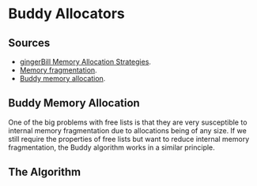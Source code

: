 # Buddy Allocators

## Sources

- [gingerBill Memory Allocation Strategies](https://www.gingerbill.org/article/2021/12/02/memory-allocation-strategies-006/).
- [Memory fragmentation](https://en.wikipedia.org/wiki/Fragmentation_(computing)).
- [Buddy memory allocation](https://en.wikipedia.org/wiki/Buddy_memory_allocation).

## Buddy Memory Allocation

One of the big problems with free lists is that they are very susceptible to internal memory fragmentation due to
allocations being of any size. If we still require the properties of free lists but want to reduce internal memory
fragmentation, the Buddy algorithm works in a similar principle.

## The Algorithm

